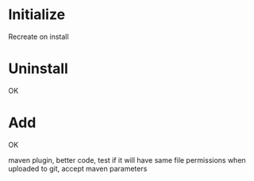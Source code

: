 # Initialize
Recreate on install

# Uninstall
OK

# Add
OK

maven plugin,
better code,
test if it will have same file permissions when uploaded to git,
accept maven parameters